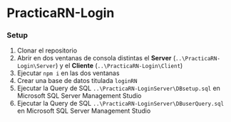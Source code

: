 # PracticaRN-Login

### Setup
1. Clonar el repositorio
2. Abrir en dos ventanas de consola distintas el **Server** (`..\PracticaRN-Login\Server`) y el **Cliente** (`..\PracticaRN-Login\Client`)
3. Ejecutar `npm i` en las dos ventanas
4. Crear una base de datos titulada `loginRN`
5. Ejecutar la Query de SQL `..\PracticaRN-LoginServer\DBsetup.sql` en Microsoft SQL Server Management Studio
6. Ejecutar la Query de SQL `..\PracticaRN-LoginServer\DBuserQuery.sql` en Microsoft SQL Server Management Studio
